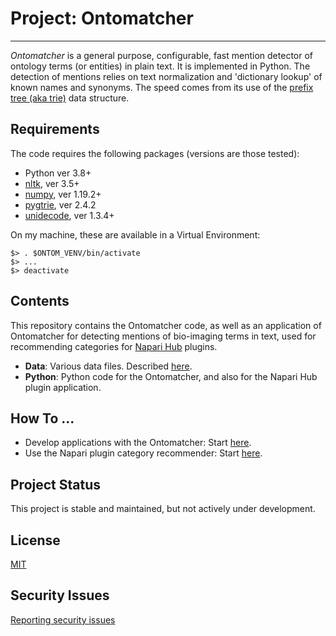 # Project: Ontomatcher
<hr>

_Ontomatcher_ is a general purpose, configurable, fast mention detector of ontology terms (or entities) in plain text. It is implemented in Python. The detection of mentions relies on text normalization and 'dictionary lookup' of known names and synonyms. The speed comes from its use of the [prefix tree (aka trie)](https://en.wikipedia.org/wiki/Trie) data structure.

## Requirements

The code requires the following packages (versions are those tested):

* Python ver 3.8+
* [nltk](https://www.nltk.org), ver 3.5+
* [numpy](https://numpy.org), ver 1.19.2+
* [pygtrie](https://github.com/google/pygtrie), ver 2.4.2
* [unidecode](https://pypi.org/project/Unidecode/), ver 1.3.4+

On my machine, these are available in a Virtual Environment:

```
$> . $ONTOM_VENV/bin/activate
$> ...
$> deactivate
```

## Contents

This repository contains the Ontomatcher code, as well as an application of Ontomatcher for detecting mentions of bio-imaging terms in text, used for recommending categories for [Napari Hub](https://www.napari-hub.org) plugins.

* **Data**: Various data files. Described [here](Data/ReadMe.md).
* **Python**: Python code for the Ontomatcher, and also for the Napari Hub plugin application.

## How To ...

* Develop applications with the Ontomatcher: Start [here](Python/ReadMe.md).
* Use the Napari plugin category recommender: Start [here](Python/ReadMe_NapariPlugin.md).

## Project Status

This project is stable and maintained, but not actively under development.

## License

[MIT](LICENSE)

## Security Issues

[Reporting security issues](SECURITY.md)
